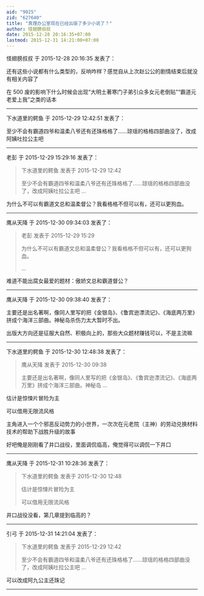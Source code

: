 ```yaml
---
aid: "9025"
zid: "627640"
title: "真理办公室现在已经出版了多少小说了？"
author: 怪翅膀叔叔
date: 2015-12-28 20:16:35+07:00
lastmod: 2015-12-31 14:21:00+07:00
---
```


怪翅膀叔叔 于 2015-12-28 20:16:35 发表了：

还有这些小说都有什么类型的，反响咋样？感觉自从上次赵公公的剧情结束后就没有相关内容了

在 500 废的影响下什么时候会出现“大明土著寒门子弟引众多女元老倒贴”“霸道元老爱上我”之类的话本

---

下水道里的鳄鱼 于 2015-12-29 12:42:51 发表了：

至少不会有霸道四爷和温柔八爷还有还珠格格了……琼瑶的格格四部曲没了，改成阿姨吐拉公主吧

---

老彭 于 2015-12-29 15:29:16 发表了：

> 下水道里的鳄鱼 发表于 2015-12-29 12:42
>
> 至少不会有霸道四爷和温柔八爷还有还珠格格了……琼瑶的格格四部曲没了，改成阿姨吐拉公主吧 ...

为什么不可以有霸道文总和温柔督公？我看格格不但可以有，还可以更狗血。

---

鹰从天降 于 2015-12-30 09:34:03 发表了：

> 老彭 发表于 2015-12-29 15:29
>
> 为什么不可以有霸道文总和温柔督公？我看格格不但可以有，还可以更狗血。
>
> ...

难道不能出腐女最爱的题材：傲娇文总和霸道督公？

---

鹰从天降 于 2015-12-30 09:38:40 发表了：

主要还是出名著啊，像同人里写的把《金银岛》、《鲁宾逊漂流记》、《海底两万里》拼成个海洋三部曲。神秘岛杀伤力太大暂时不出。

出版大方向还是征服大自然、积极向上的，那些大众题材赚钱可以，不是主流嘛

---

下水道里的鳄鱼 于 2015-12-30 12:48:38 发表了：

> 鹰从天降 发表于 2015-12-30 09:38
>
> 主要还是出名著啊，像同人里写的把《金银岛》、《鲁宾逊漂流记》、《海底两万里》拼成个海洋三部曲。神秘岛 ...

估计是惊悚片冒险为主

可以借用无限流风格

主角进入一个个邪恶反动势力的小世界，一次次在元老院（主神）的劳动兑换材料技术的帮助下战胜升级的故事

好吧俺是刚刚看了井口战役，里面调侃临高，俺觉得可以调侃一下井口

---

鹰从天降 于 2015-12-31 10:28:36 发表了：

> 下水道里的鳄鱼 发表于 2015-12-30 12:48
>
> 估计是惊悚片冒险为主
>
> 可以借用无限流风格

井口战役没看，第几章提到临高的？

---

引弓 于 2015-12-31 14:21:04 发表了：

> 下水道里的鳄鱼 发表于 2015-12-29 12:42
>
> 至少不会有霸道四爷和温柔八爷还有还珠格格了……琼瑶的格格四部曲没了，改成阿姨吐拉公主吧 ...

可以改成阿九公主还珠记

---

